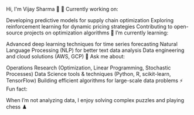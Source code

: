 Hi, I'm Vijay Sharma 👋
🔭 Currently working on:

Developing predictive models for supply chain optimization
Exploring reinforcement learning for dynamic pricing strategies
Contributing to open-source projects on optimization algorithms
🌱 I’m currently learning:

Advanced deep learning techniques for time series forecasting
Natural Language Processing (NLP) for better text data analysis
Data engineering and cloud solutions (AWS, GCP)
💬 Ask me about:

Operations Research (Optimization, Linear Programming, Stochastic Processes)
Data Science tools & techniques (Python, R, scikit-learn, TensorFlow)
Building efficient algorithms for large-scale data problems
⚡ Fun fact:

When I’m not analyzing data, I enjoy solving complex puzzles and playing chess ♟️

<!--
**vns-vijay/vns-vijay** is a ✨ _special_ ✨ repository because its `README.md` (this file) appears on your GitHub profile.

Here are some ideas to get you started:

- 🔭 I’m currently working on ...
- 🌱 I’m currently learning ...
- 👯 I’m looking to collaborate on ...
- 🤔 I’m looking for help with ...
- 💬 Ask me about ...
- 📫 How to reach me: ...
- 😄 Pronouns: ...
- ⚡ Fun fact: ...
-->
